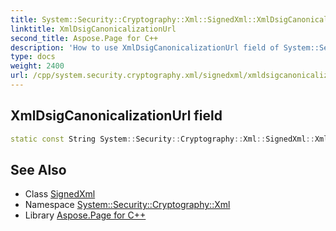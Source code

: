 ```yaml
---
title: System::Security::Cryptography::Xml::SignedXml::XmlDsigCanonicalizationUrl field
linktitle: XmlDsigCanonicalizationUrl
second_title: Aspose.Page for C++
description: 'How to use XmlDsigCanonicalizationUrl field of System::Security::Cryptography::Xml::SignedXml class in C++.'
type: docs
weight: 2400
url: /cpp/system.security.cryptography.xml/signedxml/xmldsigcanonicalizationurl/
---
```

## XmlDsigCanonicalizationUrl field




```cpp
static const String System::Security::Cryptography::Xml::SignedXml::XmlDsigCanonicalizationUrl
```

## See Also

* Class [SignedXml](../)
* Namespace [System::Security::Cryptography::Xml](../../)
* Library [Aspose.Page for C++](../../../)
